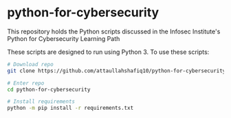 # python-for-cybersecurity
This repository holds the Python scripts discussed in the Infosec Institute's Python for Cybersecurity Learning Path

These scripts are designed to run using Python 3.  To use these scripts:
```bash
# Download repo
git clone https://github.com/attaullahshafiq10/python-for-cybersecurity

# Enter repo
cd python-for-cybersecurity

# Install requirements
python -m pip install -r requirements.txt
```
